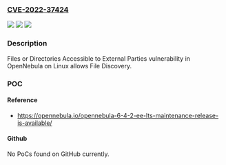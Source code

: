 ### [CVE-2022-37424](https://cve.mitre.org/cgi-bin/cvename.cgi?name=CVE-2022-37424)
![](https://img.shields.io/static/v1?label=Product&message=OpenNebula&color=blue)
![](https://img.shields.io/static/v1?label=Version&message=%3D%206.2%20&color=brighgreen)
![](https://img.shields.io/static/v1?label=Vulnerability&message=CWE-552%20Files%20or%20Directories%20Accessible%20to%20External%20Parties&color=brighgreen)

### Description

Files or Directories Accessible to External Parties vulnerability in OpenNebula on Linux allows File Discovery.

### POC

#### Reference
- https://opennebula.io/opennebula-6-4-2-ee-lts-maintenance-release-is-available/

#### Github
No PoCs found on GitHub currently.

